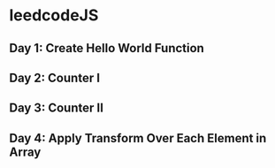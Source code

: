 # leedcodeJS

## Day 1: Create Hello World Function

## Day 2: Counter I

## Day 3: Counter II

## Day 4: Apply Transform Over Each Element in Array
